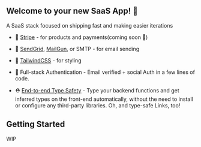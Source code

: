 ## Welcome to your new SaaS App! 🎉

A SaaS stack focused on shipping fast and making easier iterations

- 💸 [Stripe](https://stripe.com) - for products and payments(coming soon 👀)
- 📧 [SendGrid](https://sendgrid.com), [MailGun](https://mailgun.com), or SMTP - for email sending
- 💅 [TailwindCSS](https://tailwindcss.com) - for styling

- 🔐 Full-stack Authentication - Email verified + social Auth in a few lines of code.
- ⛑ [End-to-end Type Safety](https://wasp-lang.dev/docs/data-model/operations/overview) - Type your backend functions and get inferred types on the front-end automatically, without the need to install or configure any third-party libraries. Oh, and type-safe Links, too!

## Getting Started

WIP
